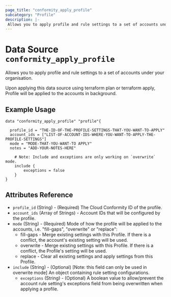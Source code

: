 ```yaml
---
page_title: "conformity_apply_profile"
subcategory: "Profile"
description: |-
 Allows you to apply profile and rule settings to a set of accounts under your organisation.
---
```


# Data Source `conformity_apply_profile`

Allows you to apply profile and rule settings to a set of accounts under your organisation.

Upon applying this data source using terraform plan or terraform apply, Profile will be applied to the accounts in background.

## Example Usage
```hcl
data "conformity_apply_profile" "profile"{

  profile_id = "THE-ID-OF-THE-PROFILE-SETTINGS-THAT-YOU-WANT-TO-APPLY"
  account_ids = ["LIST-OF-ACCOUNT-IDS-WHERE-YOU-WANT-TO-APPLY-THE-PROFILE-SETTINGS"]
  mode = "MODE-THAT-YOU-WANT-TO APPLY"
  notes = "ADD-YOUR-NOTES-HERE"

    # Note: Include and exceptions are only working on `overwrite` mode.
    include {
        exceptions = false
    }
}
```

## Attributes Reference

 - `profile_id` (String) - (Required) The Cloud Conformity ID of the profile.
 - `account_ids` (Array of Strings) - Account IDs that will be configured by the profile.
 - `mode` (String) - (Required) Mode of how the profile will be applied to the accounts, i.e. "fill-gaps", "overwrite" or "replace":
    * fill-gaps - Merge existing settings with this Profile. If there is a conflict, the account's existing setting will be used.
    * overwrite - Merge existing settings with this Profile. If there is a conflict, the Profile's setting will be used.
    * replace - Clear all existing settings and apply settings from this Profile.
 - `include` (String) - (Optional) [Note: this field can only be used in overwrite mode] An object containing rule setting configurations.
    * `exceptions` (String) - (Optional) A boolean value to allow/prevent the account rule setting's exceptions field from being overwritten when applying a profile.






